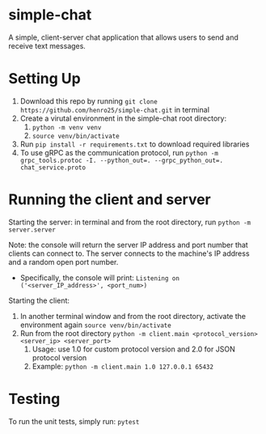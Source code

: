 # simple-chat
A simple, client-server chat application that allows users to send and receive text messages.

# Setting Up
1. Download this repo by running `git clone https://github.com/henro25/simple-chat.git` in terminal
2. Create a virutal environment in the simple-chat root directory:
   1. `python -m venv venv`
   2. `source venv/bin/activate`
3. Run `pip install -r requirements.txt` to download required libraries
4. To use gRPC as the communication protocol, run `python -m grpc_tools.protoc -I. --python_out=. --grpc_python_out=. chat_service.proto`

# Running the client and server

Starting the server: in terminal and from the root directory, run `python -m server.server`

Note: the console will return the server IP address and port number that clients can connect to. The server connects to the machine's IP address and a random open port number.
- Specifically, the console will print: `Listening on ('<server_IP_address>', <port_num>)`

Starting the client: 

1. In another terminal window and from the root directory, activate the environment again `source venv/bin/activate`
2. Run from the root directory `python -m client.main <protocol_version> <server_ip> <server_port>`
   1. Usage: use 1.0 for custom protocol version and 2.0 for JSON protocol version
   2. Example: `python -m client.main 1.0 127.0.0.1 65432`

# Testing
To run the unit tests, simply run: `pytest`
